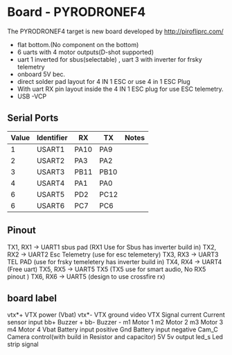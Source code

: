 # Board - PYRODRONEF4

The PYRODRONEF4 target is new board developed by http://pirofliprc.com/

- flat bottom.(No component on the bottom)
- 6 uarts with 4 motor outputs(D-shot supported)
- uart 1 inverted for sbus(selectable) , uart 3 with inverter for frsky telemetry
- onboard 5V bec.
- direct solder pad layout for 4 IN 1 ESC or use 4 in 1 ESC Plug
- With uart RX pin layout inside the 4 IN 1 ESC plug for use ESC telemetry.
- USB -VCP

## Serial Ports

| Value | Identifier | RX   | TX   | Notes |
| ----- | ---------- | ---- | ---- | ----- |
| 1     | USART1     | PA10 | PA9  |       |
| 2     | USART2     | PA3  | PA2  |       |
| 3     | USART3     | PB11 | PB10 |       |
| 4     | USART4     | PA1  | PA0  |       |
| 6     | USART5     | PD2  | PC12 |       |
| 6     | USART6     | PC7  | PC6  |       |

## Pinout

TX1, RX1 -> UART1 sbus pad (RX1 Use for Sbus has inverter build in)
TX2, RX2 -> UART2 Esc Telemetry (use for esc telemetery)
TX3, RX3 -> UART3 TEL PAD (use for frsky temeletery has inverter build in)
TX4, RX4 -> UART4 (Free uart)
TX5, RX5 -> UART5 TX5 (TX5 use for smart audio, No RX5 pinout )
TX6, RX6 -> UART5 (design to use crossfire rx)

## board label

vtx*+ VTX power (Vbat)
vtx*- VTX ground
video VTX Signal
current Current sensor input
bb+ Buzzer +
bb- Buzzer -
m1 Motor 1
m2 Motor 2
m3 Motor 3
m4 Motor 4
Vbat Battery input positive
Gnd Battery input negative
Cam_C Camera control(with build in Resistor and capacitor)
5V 5v output
led_s Led strip signal
